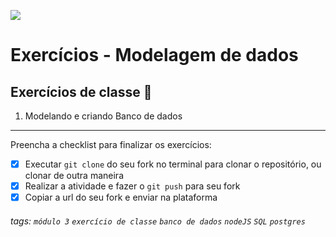 ![](https://i.imgur.com/xG74tOh.png)

# Exercícios - Modelagem de dados

## Exercícios de classe 🏫

1. Modelando e criando Banco de dados

---

Preencha a checklist para finalizar os exercícios:

-   [X] Executar `git clone` do seu fork no terminal para clonar o repositório, ou clonar de outra maneira
-   [X] Realizar a atividade e fazer o `git push` para seu fork
-   [X] Copiar a url do seu fork e enviar na plataforma

###### tags: `módulo 3` `exercício de classe` `banco de dados` `nodeJS` `SQL` `postgres`